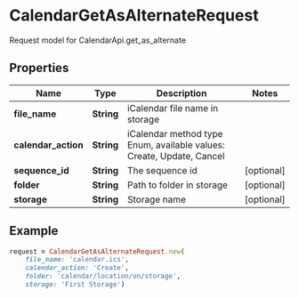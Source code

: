 # CalendarGetAsAlternateRequest

Request model for CalendarApi.get_as_alternate

## Properties

Name | Type | Description | Notes
---- | ---- | ----------- | -----
**file_name** |**String** |iCalendar file name in storage |
**calendar_action** |**String** |iCalendar method type Enum, available values: Create, Update, Cancel |
**sequence_id** |**String** |The sequence id |[optional] 
**folder** |**String** |Path to folder in storage |[optional] 
**storage** |**String** |Storage name |[optional] 

## Example
```ruby
request = CalendarGetAsAlternateRequest.new(
    file_name: 'calendar.ics',
    calendar_action: 'Create',
    folder: 'calendar/location/on/storage',
    storage: 'First Storage')
```
